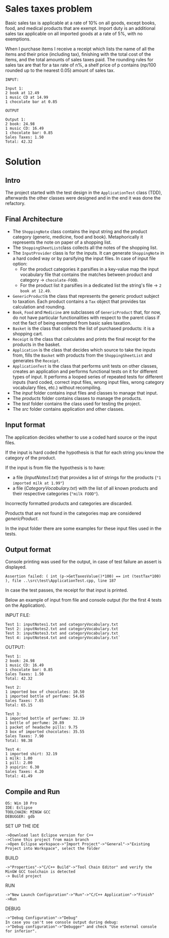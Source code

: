 # Sales taxes problem
Basic sales tax is applicable at a rate of 10% on all goods, except books, food, and medical products that are exempt. Import duty is an additional sales tax applicable on all imported goods at a rate of 5%, with no exemptions.

When I purchase items I receive a receipt which lists the name of all the items and their price (including tax), finishing with the total cost of the items, and the total amounts of sales taxes paid. The rounding rules for sales tax are that for a tax rate of n%, a shelf price of p contains (np/100 rounded up to the nearest 0.05) amount of sales tax.

```
INPUT:

Input 1:
2 book at 12.49
1 music CD at 14.99
1 chocolate bar at 0.85

OUTPUT

Output 1:
2 book: 24.98
1 music CD: 16.49
1 chocolate bar: 0.85
Sales Taxes: 1.50
Total: 42.32
```

# Solution

## Intro
The project started with the test design in the `ApplicationTest` class (TDD), afterwards the other classes were designed and in the end it was done the refactory.

## Final Architecture
- The `ShoppingNote` class contains the input string and the product category (generic, medicine, food and book). Metaphorically it represents the note on paper of a shopping list.
- The `ShoppingSheetList`class collects all the notes of the shopping list.
- The `InputProvider` class is for the inputs. It can generate `ShoppingNote` in a hard coded way or by parsifying the input files. 
  In case of input file option:
  - For the product categories it parsifies in a key-value map the input vocabulary file that contains the matches between product and category -> `chocolate-FOOD`.
  - For the product list it parsifies in a dedicated list the string's file -> `2 book at 12.49`.
- `GenericProduct`is the class that represents the generic product subject to taxation. Each product contains a `Tax` object that provides tax calculation and rounding.
- `Book`, `Food` and `Medicine` are subclasses of `GenericProduct` that, for now, do not have particular functionalities with respect to the parent class if not the fact of being exempted from basic sales taxation.
- `Basket` is the class that collects the list of purchased products: it is a shopping cart.
- `Receipt` is the class that calculates and prints the final receipt for the products in the basket.
- `Application` is the class that decides which source to take the inputs from, fills the `Basket` with products from the `ShoppingSheetList` and generates the `Receipt`.
- `ApplicationTest` is the class that performs unit tests on other classes, creates an application and performs functional tests on it for different types of input. It performs a looped series of repeated tests for different inputs (hard coded, correct input files, wrong input files, wrong category vocabulary files, etc.) without recompiling.
- The *input* folder contains input files and classes to manage that input.
- The *products* folder contains classes to manage the products.
- The *test* folder contains the class used for testing the project.
- The *src* folder contains application and other classes.

## Input format
The application decides whether to use a coded hard source or the input files. 

If the input is hard coded the hypothesis is that for each string you know the category of the product.

If the input is from file the hypothesis is to have:
- a file (*InputNotes1.txt*) that provides a list of strings for the products (`"1 imported milk at 1.99"`)  
- a file (*CategoryVocabulary.txt*) with the list of all known products and their respective categories (`"milk FOOD"`).

Incorrectly formatted products and categories are discarded.

Products that are not found in the categories map are considered *genericProduct*.

In the input folder there are some examples for these input files used in the tests. 

## Output format
Console printing was used for the output, in case of test failure an assert is displayed.

```
Assertion failed: ( int (p->GetTaxesValue()*100) == int (testTax*100) ), file ..\src\test\ApplicationTest.cpp, line 187
```

In case the test passes, the receipt for that input is printed. 

Below an example of input from file and console output (for the first 4 tests on the Application).

INPUT FILE:

```
Test 1: inputNotes1.txt and categoryVocabulary.txt
Test 2: inputNotes2.txt and categoryVocabulary.txt
Test 3: inputNotes3.txt and categoryVocabulary.txt
Test 4: inputNotes4.txt and categoryVocabulary.txt`
```

OUTPUT:
```
Test 1:
2 book: 24.98
1 music CD: 16.49
1 chocolate bar: 0.85
Sales Taxes: 1.50
Total: 42.32

Test 2:
1 imported box of chocolates: 10.50
1 imported bottle of perfume: 54.65
Sales Taxes: 7.65
Total: 65.15

Test 3:
1 imported bottle of perfume: 32.19
1 bottle of perfume: 20.89
1 packet of headache pills: 9.75
3 box of imported chocolates: 35.55
Sales Taxes: 7.90
Total: 98.38

Test 4:
1 imported shirt: 32.19
1 milk: 1.00
1 pill: 2.00
3 aspirin: 6.30
Sales Taxes: 4.20
Total: 41.49
```

## Compile and Run
```
OS: Win 10 Pro
IDE: Eclipse
TOOLCHAIN: MINGW GCC 
DEBUGGER: gdb
```
SET UP THE IDE
```
->Download last Eclipse version for C++
->Clone this project from main branch
->Open Eclipse workspace->"Import Project"->"General"->"Existing Project into Workspace", select the folder
```
BUILD
```
->"Properties"->"C/C++ Build"->"Tool Chain Editor" and verify the MinGW GCC toolchain is detected 
-> Build project
```
RUN
```
->"New Launch Configuration"->"Run"->"C/C++ Application"->"Finish"
->Run
```
DEBUG
```
->"Debug Configuration"->"Debug"
In case you can't see console output during debug:
->"Debug configuration"->"Debugger" and check "Use esternal console for inferior".
```
